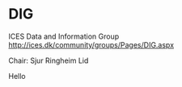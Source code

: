 # DIG
ICES Data and Information Group
http://ices.dk/community/groups/Pages/DIG.aspx

Chair: Sjur Ringheim Lid

Hello

